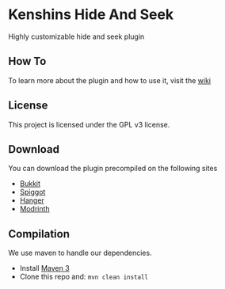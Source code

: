 Kenshins Hide And Seek
======

Highly customizable hide and seek plugin


How To
-----------

To learn more about the plugin and how to use it, visit the [wiki](https://git.tylermurphy.net/tylermurphy534/KenshinsHideAndSeek/wiki)


License
-----------

This project is licensed under the GPL v3 license.

Download
-----------

You can download the plugin precompiled on the following sites

- [Bukkit](https://dev.bukkit.org/projects/kenshins-hide-and-seek)
- [Spiggot](https://www.spigotmc.org/resources/kenshins-hide-and-seek.95306/)
- [Hanger](https://hangar.papermc.io/kenshineto/KenshinsHideAndSeek)
- [Modrinth](https://dev.bukkit.org/projects/kenshins-hide-and-seek)

Compilation
-----------

We use maven to handle our dependencies.

* Install [Maven 3](http://maven.apache.org/download.html)
* Clone this repo and: `mvn clean install`
